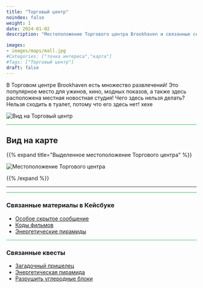 ```yaml
---
title: "Торговый центр"
noindex: false
weight: 1
date: 2024-01-02
description: "Местоположение Торгового центра Brookhaven и связанные секреты"

images:
- images/maps/mall.jpg
#Categories: ["точка интереса","карта"]
#Tags: ["Торговый центр"]
draft: false
--- 
```


В Торговом центре Brookhaven есть множество развлечений! Это популярное место для ужинов, кино, модных показов, а также здесь расположена местная новостная студия! Чего здесь нельзя делать? Нельзя сходить в туалет, потому что его здесь нет! хехе

![Вид на Торговый центр](/images/maps/mall.jpg)

<hr style="background-color: #28b44c" size=8>

## Вид на карте

{{% expand title="Выделенное местоположение Торгового центра" %}}

![Местоположение Торгового центра](/images/maps/mall.png)

{{% /expand %}}

---

<hr style="background-color: #28b44c" size=8>

### Связанные материалы в Кейсбуке

- [Особое скрытое сообщение](/casebook/interesting/special_messages/#memoir-of-rosie-o1gs-cat)
- [Коды фильмов](/casebook/movie_codes/)
- [Энергетические пирамиды](/casebook/energy_pyramids/)

<hr style="background-color: #28b44c" size=8>

### Связанные квесты

- [Загадочный пришелец](/lore/quests/mystery_alien/)
- [Энергетическая пирамида](/lore/special_tools/energy_pyramid/)
- [Разрушить углеродные блоки](/lore/quests/destroy_carbon_blocks/)

